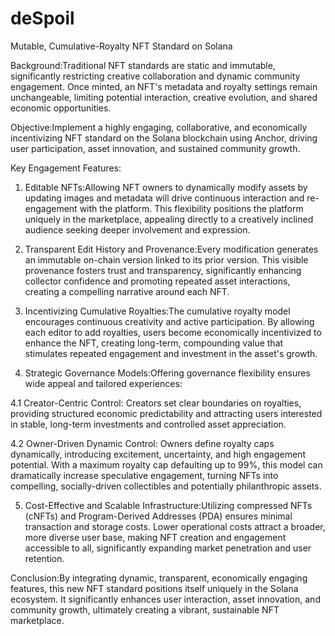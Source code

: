 # deSpoil
Mutable, Cumulative-Royalty NFT Standard on Solana

Background:Traditional NFT standards are static and immutable, significantly restricting creative collaboration and dynamic community engagement. Once minted, an NFT's metadata and royalty settings remain unchangeable, limiting potential interaction, creative evolution, and shared economic opportunities.

Objective:Implement a highly engaging, collaborative, and economically incentivizing NFT standard on the Solana blockchain using Anchor, driving user participation, asset innovation, and sustained community growth.

Key Engagement Features:

1. Editable NFTs:Allowing NFT owners to dynamically modify assets by updating images and metadata will drive continuous interaction and re-engagement with the platform. This flexibility positions the platform uniquely in the marketplace, appealing directly to a creatively inclined audience seeking deeper involvement and expression.

2. Transparent Edit History and Provenance:Every modification generates an immutable on-chain version linked to its prior version. This visible provenance fosters trust and transparency, significantly enhancing collector confidence and promoting repeated asset interactions, creating a compelling narrative around each NFT.

3. Incentivizing Cumulative Royalties:The cumulative royalty model encourages continuous creativity and active participation. By allowing each editor to add royalties, users become economically incentivized to enhance the NFT, creating long-term, compounding value that stimulates repeated engagement and investment in the asset's growth.

4. Strategic Governance Models:Offering governance flexibility ensures wide appeal and tailored experiences:

4.1 Creator-Centric Control:
Creators set clear boundaries on royalties, providing structured economic predictability and attracting users interested in stable, long-term investments and controlled asset appreciation.

4.2 Owner-Driven Dynamic Control:
Owners define royalty caps dynamically, introducing excitement, uncertainty, and high engagement potential. With a maximum royalty cap defaulting up to 99%, this model can dramatically increase speculative engagement, turning NFTs into compelling, socially-driven collectibles and potentially philanthropic assets.

5. Cost-Effective and Scalable Infrastructure:Utilizing compressed NFTs (cNFTs) and Program-Derived Addresses (PDA) ensures minimal transaction and storage costs. Lower operational costs attract a broader, more diverse user base, making NFT creation and engagement accessible to all, significantly expanding market penetration and user retention.

Conclusion:By integrating dynamic, transparent, economically engaging features, this new NFT standard positions itself uniquely in the Solana ecosystem. It significantly enhances user interaction, asset innovation, and community growth, ultimately creating a vibrant, sustainable NFT marketplace.